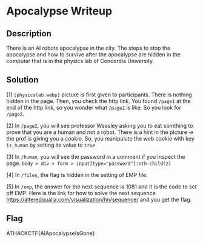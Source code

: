 # Apocalypse Writeup

## Description

There is an AI robots apocalypse in the city. The steps to stop the apocalypse and how to survive after the apocalypse are hidden in the computer that is in the physics lab of Concordia University.

## Solution

(1) `[physicslab.webp]` picture is first given to participants. There is nothing hidden in the page. Then, you check the http link. You found `/page1` at the end of the http link, so you wonder what `/page2` is like. So you look for `/page2`.

(2) In `/page2`, you will see professor Weasley asking you to eat somthing to prove that you are a human and not a robot. There is a hint in the picture -> the prof is giving you a cookie. So, you manipulate the web cookie with key `is_human` by setting its value to `true`

(3) In `/human`, you will see the password in a comment if you inspect the page. `body > div > form > input[type="password"]:nth-child(2)`

(4) In `/files`, the flag is hidden in the setting of EMP file.

(5) In `/emp`, the answer for the next sequence is 1081 and it is the code to set off EMP. Here is the link for how to solve the next sequence https://alteredqualia.com/visualization/hn/sequence/ and you get the flag.

## Flag

ATHACKCTF{AIApocalypseIsGone}
